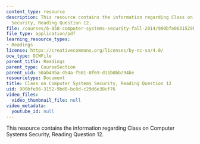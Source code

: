 ```yaml
---
content_type: resource
description: This resource contains the information regarding Class on Computer Systems
  Security, Reading Question 12.
file: /courses/6-858-computer-systems-security-fall-2014/900bfe0631529bd0bc6dc29d6e38cf76_MIT6_858F14_Reading12.pdf
file_type: application/pdf
learning_resource_types:
- Readings
license: https://creativecommons.org/licenses/by-nc-sa/4.0/
ocw_type: OCWFile
parent_title: Readings
parent_type: CourseSection
parent_uid: 50ab49ba-d54a-f501-0f69-d11b0bb294be
resourcetype: Document
title: Class on Computer Systems Security, Reading Question 12
uid: 900bfe06-3152-9bd0-bc6d-c29d6e38cf76
video_files:
  video_thumbnail_file: null
video_metadata:
  youtube_id: null
---
```

This resource contains the information regarding Class on Computer Systems Security, Reading Question 12.